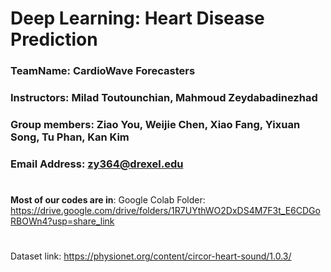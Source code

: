 # Deep Learning: Heart Disease Prediction

### TeamName: CardioWave Forecasters
### Instructors: Milad Toutounchian, Mahmoud Zeydabadinezhad
### Group members: Ziao You, Weijie Chen, Xiao Fang, Yixuan Song, Tu Phan, Kan Kim
### Email Address: zy364@drexel.edu

#
**Most of our codes are in**:
Google Colab Folder: https://drive.google.com/drive/folders/1R7UYthWO2DxDS4M7F3t_E6CDGoRBOWn4?usp=share_link


#

Dataset link: https://physionet.org/content/circor-heart-sound/1.0.3/
